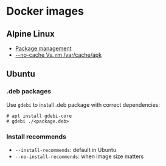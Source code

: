# Docker images

## Alpine Linux

- [Package management](https://wiki.alpinelinux.org/wiki/Alpine_Linux_package_management)
- [--no-cache Vs. rm /var/cache/apk](https://stackoverflow.com/questions/49118579/alpine-dockerfile-advantages-of-no-cache-vs-rm-var-cache-apk)

## Ubuntu

### .deb packages

Use `gdebi` to install .deb package with correct dependencies:

```console
# apt install gdebi-core
# gdebi ./<package.deb>
```

### Install recommends

- `--install-recommends`: default in Ubuntu
- `--no-install-recommends`: when image size matters
